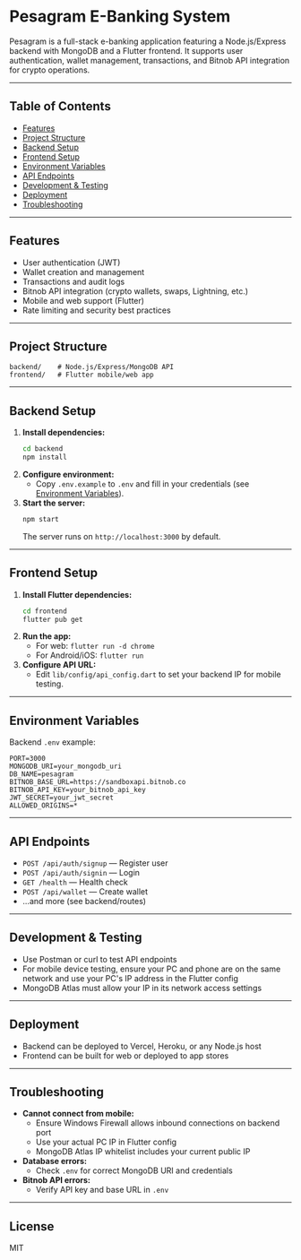 # Pesagram E-Banking System

Pesagram is a full-stack e-banking application featuring a Node.js/Express backend with MongoDB and a Flutter frontend. It supports user authentication, wallet management, transactions, and Bitnob API integration for crypto operations.

---

## Table of Contents
- [Features](#features)
- [Project Structure](#project-structure)
- [Backend Setup](#backend-setup)
- [Frontend Setup](#frontend-setup)
- [Environment Variables](#environment-variables)
- [API Endpoints](#api-endpoints)
- [Development & Testing](#development--testing)
- [Deployment](#deployment)
- [Troubleshooting](#troubleshooting)

---

## Features
- User authentication (JWT)
- Wallet creation and management
- Transactions and audit logs
- Bitnob API integration (crypto wallets, swaps, Lightning, etc.)
- Mobile and web support (Flutter)
- Rate limiting and security best practices

---

## Project Structure
```
backend/    # Node.js/Express/MongoDB API
frontend/   # Flutter mobile/web app
```

---

## Backend Setup
1. **Install dependencies:**
   ```sh
   cd backend
   npm install
   ```
2. **Configure environment:**
   - Copy `.env.example` to `.env` and fill in your credentials (see [Environment Variables](#environment-variables)).
3. **Start the server:**
   ```sh
   npm start
   ```
   The server runs on `http://localhost:3000` by default.

---

## Frontend Setup
1. **Install Flutter dependencies:**
   ```sh
   cd frontend
   flutter pub get
   ```
2. **Run the app:**
   - For web: `flutter run -d chrome`
   - For Android/iOS: `flutter run`
3. **Configure API URL:**
   - Edit `lib/config/api_config.dart` to set your backend IP for mobile testing.

---

## Environment Variables
Backend `.env` example:
```
PORT=3000
MONGODB_URI=your_mongodb_uri
DB_NAME=pesagram
BITNOB_BASE_URL=https://sandboxapi.bitnob.co
BITNOB_API_KEY=your_bitnob_api_key
JWT_SECRET=your_jwt_secret
ALLOWED_ORIGINS=*
```

---

## API Endpoints
- `POST /api/auth/signup` — Register user
- `POST /api/auth/signin` — Login
- `GET /health` — Health check
- `POST /api/wallet` — Create wallet
- ...and more (see backend/routes)

---

## Development & Testing
- Use Postman or curl to test API endpoints
- For mobile device testing, ensure your PC and phone are on the same network and use your PC's IP address in the Flutter config
- MongoDB Atlas must allow your IP in its network access settings

---

## Deployment
- Backend can be deployed to Vercel, Heroku, or any Node.js host
- Frontend can be built for web or deployed to app stores

---

## Troubleshooting
- **Cannot connect from mobile:**
  - Ensure Windows Firewall allows inbound connections on backend port
  - Use your actual PC IP in Flutter config
  - MongoDB Atlas IP whitelist includes your current public IP
- **Database errors:**
  - Check `.env` for correct MongoDB URI and credentials
- **Bitnob API errors:**
  - Verify API key and base URL in `.env`

---

## License
MIT

